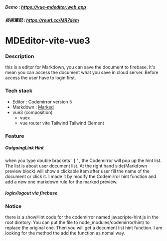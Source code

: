 ##### Demo : https://vue-mdeditor.web.app
##### 技術筆記 : https://reurl.cc/MR7dem

# MDEditor-vite-vue3

### Description
this is a editor for Markdown, you can save the document to firebase.
It's mean you can access the document what you save in cloud server.
Before access the user have to login first.

### Tech stack 
- Editor : Codemirror version 5
- Markdown : [Marked](https://marked.js.org/)
- vue3 (composition)
    - vuex
    - vue router
vite
Tailwind
Tailwind Element

### Feature
##### OutgoingLink Hint
when you type double brackets ' [ ' , the Codemirror will pop up the hint list.
The list is about user document list. At the right hand side(Markdown preview block) will show a clickable item after user fill the name of the document or click it.
I made it by modify the Codemirror hint function and add a new one markdown rule for the marked preview.
##### login/logout via firebase


### Notice
there is a showHint code for the codemirror named javacripte-hint.js in the root diretory.
You can put the file to node_modules/codemirror/hint/ to replace the original one.
Then you will get a document list hint function.
I am looking for the method the add the function as nomal way.

